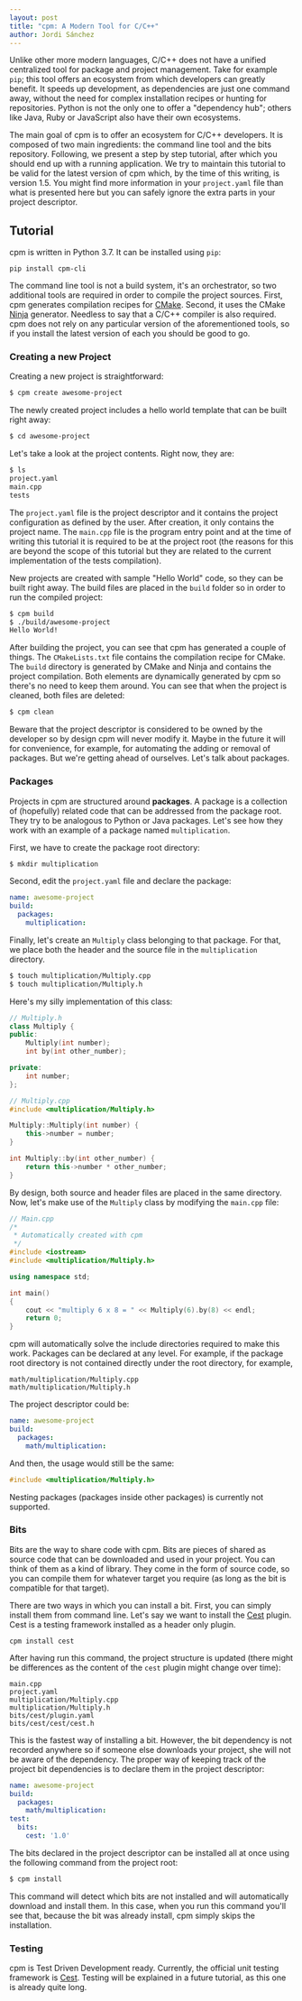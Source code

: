 ```yaml
---
layout: post
title: "cpm: A Modern Tool for C/C++"
author: Jordi Sánchez
---
```


Unlike other more modern languages, C/C++ does not have a unified centralized tool for package and project management. Take for example `pip`; this tool offers an ecosystem from which developers can greatly benefit. It speeds up development, as dependencies are just one command away, without the need for complex installation recipes or hunting for repositories. Python is not the only one to offer a "dependency hub"; others like Java, Ruby or JavaScript also have their own ecosystems.

The main goal of cpm is to offer an ecosystem for C/C++ developers. It is composed of two main ingredients: the command line tool and the bits repository. Following, we present a step by step tutorial, after which you should end up with a running application. We try to maintain this tutorial to be valid for the latest version of cpm which, by the time of this writing, is version 1.5. You might find more information in your `project.yaml` file than what is presented here but you can safely ignore the extra parts in your project descriptor.

## Tutorial

cpm is written in Python 3.7. It can be installed using `pip`:

```
pip install cpm-cli
```

The command line tool is not a build system, it's an orchestrator, so two additional tools are required in order to compile the project sources. First, cpm generates compilation recipes for <a href="https://cmake.org" target="_blank" rel="noopener">CMake</a>. Second, it uses the CMake <a href="https://ninja-build.org" target="_blank" rel="noopener">Ninja</a> generator. Needless to say that a C/C++ compiler is also required. cpm does not rely on any particular version of the aforementioned tools, so if you install the latest version of each you should be good to go.

### Creating a new Project

Creating a new project is straightforward:

```bash
$ cpm create awesome-project
```

The newly created project includes a hello world template that can be built right away:

```bash
$ cd awesome-project
```

Let's take a look at the project contents. Right now, they are:

```bash
$ ls
project.yaml
main.cpp
tests
```

The `project.yaml` file is the project descriptor and it contains the project configuration as defined by the user. After creation, it only contains the project name. The `main.cpp` file is the program entry point and at the time of writing this tutorial it is required to be at the project root (the reasons for this are beyond the scope of this tutorial but they are related to the current implementation of the tests compilation).

New projects are created with sample "Hello World" code, so they can be built right away. The build files are placed in the `build` folder so in order to run the compiled project:

```bash
$ cpm build
$ ./build/awesome-project
Hello World!
```

After building the project, you can see that cpm has generated a couple of things. The `CMakeLists.txt` file contains the compilation recipe for CMake. The `build` directory is generated by CMake and Ninja and contains the project compilation. Both elements are dynamically generated by cpm so there's no need to keep them around. You can see that when the project is cleaned, both files are deleted:

```bash
$ cpm clean
```

Beware that the project descriptor is considered to be owned by the developer so by design cpm will never modify it. Maybe in the future it will for convenience, for example, for automating the adding or removal of packages. But we're getting ahead of ourselves. Let's talk about packages.

### Packages

Projects in cpm are structured around <strong>packages</strong>. A package is a collection of (hopefully) related code that can be addressed from the package root. They try to be analogous to Python or Java packages. Let's see how they work with an example of a package named `multiplication`.

First, we have to create the package root directory:

```bash
$ mkdir multiplication
```

Second, edit the `project.yaml` file and declare the package:

```yaml
name: awesome-project
build:
  packages:
    multiplication:
```

Finally, let's create an `Multiply` class belonging to that package. For that, we place both the header and the source file in the `multiplication` directory.

```bash
$ touch multiplication/Multiply.cpp
$ touch multiplication/Multiply.h
```

Here's my silly implementation of this class:

```cpp
// Multiply.h
class Multiply {
public:
    Multiply(int number);
    int by(int other_number);

private:
    int number;
};
```

```cpp
// Multiply.cpp
#include <multiplication/Multiply.h>

Multiply::Multiply(int number) {
    this->number = number;
}

int Multiply::by(int other_number) {
    return this->number * other_number;
}
```

By design, both source and header files are placed in the same directory. Now, let's make use of the `Multiply` class by modifying the `main.cpp` file:

```cpp
// Main.cpp
/*
 * Automatically created with cpm
 */
#include <iostream>
#include <multiplication/Multiply.h>

using namespace std;

int main()
{
    cout << "multiply 6 x 8 = " << Multiply(6).by(8) << endl;
    return 0;
}
```

cpm will automatically solve the include directories required to make this work. Packages can be declared at any level. For example, if the package root directory is not contained directly under the root directory, for example, 

```
math/multiplication/Multiply.cpp
math/multiplication/Multiply.h
```

The project descriptor could be:

```yaml
name: awesome-project
build:
  packages:
    math/multiplication:
```

And then, the usage would still be the same:

```cpp
#include <multiplication/Multiply.h>
```

Nesting packages (packages inside other packages) is currently not supported.

### Bits

Bits are the way to share code with cpm. Bits are pieces of shared as source code that can be downloaded and used in your project. You can think of them as a kind of library. They come in the form of source code, so you can compile them for whatever target you require (as long as the bit is compatible for that target).

There are two ways in which you can install a bit. First, you can simply install them from command line. Let's say we want to install the <a href="https://cestframework.com/" rel="noopener" target="_blank">Cest</a> plugin. Cest is a testing framework installed as a header only plugin.

```
cpm install cest
```

After having run this command, the project structure is updated (there might be differences as the content of the `cest` plugin might change over time):

```
main.cpp
project.yaml
multiplication/Multiply.cpp
multiplication/Multiply.h
bits/cest/plugin.yaml
bits/cest/cest/cest.h
```

This is the fastest way of installing a bit. However, the bit dependency is not recorded anywhere so if someone else downloads your project, she will not be aware of the dependency. The proper way of keeping track of the project bit dependencies is to declare them in the project descriptor:

```yaml
name: awesome-project
build:
  packages:
    math/multiplication:
test:
  bits:
    cest: '1.0'
```

The bits declared in the project descriptor can be installed all at once using the following command from the project root:

```bash
$ cpm install
```

This command will detect which bits are not installed and will automatically download and install them. In this case, when you run this command you'll see that, because the bit was already install, cpm simply skips the installation.

### Testing

cpm is Test Driven Development ready. Currently, the official unit testing framework is <a href="https://cestframework.com/" rel="noopener" target="_blank">Cest</a>. Testing will be explained in a future tutorial, as this one is already quite long.

